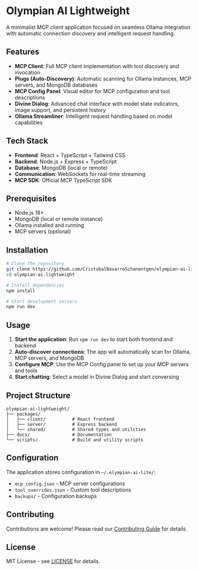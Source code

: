 # Olympian AI Lightweight

A minimalist MCP client application focused on seamless Ollama integration with automatic connection discovery and intelligent request handling.

## Features

- **MCP Client**: Full MCP client implementation with tool discovery and invocation
- **Plugs (Auto-Discovery)**: Automatic scanning for Ollama instances, MCP servers, and MongoDB databases
- **MCP Config Panel**: Visual editor for MCP configuration and tool descriptions
- **Divine Dialog**: Advanced chat interface with model state indicators, image support, and persistent history
- **Ollama Streamliner**: Intelligent request handling based on model capabilities

## Tech Stack

- **Frontend**: React + TypeScript + Tailwind CSS
- **Backend**: Node.js + Express + TypeScript
- **Database**: MongoDB (local or remote)
- **Communication**: WebSockets for real-time streaming
- **MCP SDK**: Official MCP TypeScript SDK

## Prerequisites

- Node.js 18+
- MongoDB (local or remote instance)
- Ollama installed and running
- MCP servers (optional)

## Installation

```bash
# Clone the repository
git clone https://github.com/CristobalNavarroSchanentgen/olympian-ai-lightweight.git
cd olympian-ai-lightweight

# Install dependencies
npm install

# Start development servers
npm run dev
```

## Usage

1. **Start the application**: Run `npm run dev` to start both frontend and backend
2. **Auto-discover connections**: The app will automatically scan for Ollama, MCP servers, and MongoDB
3. **Configure MCP**: Use the MCP Config panel to set up your MCP servers and tools
4. **Start chatting**: Select a model in Divine Dialog and start conversing

## Project Structure

```
olympian-ai-lightweight/
├── packages/
│   ├── client/          # React frontend
│   ├── server/          # Express backend
│   └── shared/          # Shared types and utilities
├── docs/                # Documentation
└── scripts/             # Build and utility scripts
```

## Configuration

The application stores configuration in `~/.olympian-ai-lite/`:
- `mcp_config.json` - MCP server configurations
- `tool_overrides.json` - Custom tool descriptions
- `backups/` - Configuration backups

## Contributing

Contributions are welcome! Please read our [Contributing Guide](CONTRIBUTING.md) for details.

## License

MIT License - see [LICENSE](LICENSE) for details.

